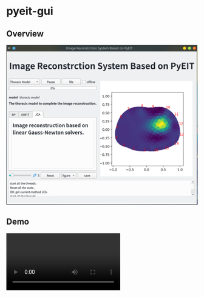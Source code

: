 # pyeit-gui

## Overview

<img src="./intro.png" alt="overview" style="zoom:50%;" />



## Demo

<video src="./demo.mp4"></video>

